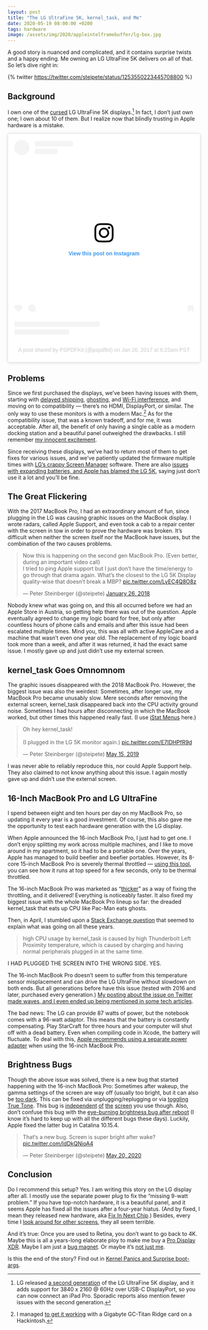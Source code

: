 ```yaml
---
layout: post
title: "The LG UltraFine 5K, kernel_task, and Me"
date: 2020-05-19 08:00:00 +0200
tags: hardware
image: /assets/img/2020/appleintelframebuffer/lg-box.jpg
---
```


A good story is nuanced and complicated, and it contains surprise twists and a happy ending. Me owning an LG UltraFine 5K delivers on all of that. So let’s dive right in:

{% twitter https://twitter.com/steipete/status/1253550223445708800 %}

## Background

I own one of the [cursed](https://mjtsai.com/blog/2020/02/03/macos-display-problems/) LG UltraFine 5K displays.[^1] In fact, I don’t just own one; I own about 10 of them. But I realize now that blindly trusting in Apple hardware is a mistake.

<blockquote class="instagram-media" data-instgrm-permalink="https://www.instagram.com/p/BPuxofmASSQ/?utm_source=ig_embed&amp;utm_campaign=loading" data-instgrm-version="12" style=" background:#FFF; border:0; border-radius:3px; box-shadow:0 0 1px 0 rgba(0,0,0,0.5),0 1px 10px 0 rgba(0,0,0,0.15); margin: 1px; max-width:540px; min-width:326px; padding:0; width:99.375%; width:-webkit-calc(100% - 2px); width:calc(100% - 2px);"><div style="padding:16px;"> <a href="https://www.instagram.com/p/BPuxofmASSQ/?utm_source=ig_embed&amp;utm_campaign=loading" style=" background:#FFFFFF; line-height:0; padding:0 0; text-align:center; text-decoration:none; width:100%;" target="_blank"> <div style=" display: flex; flex-direction: row; align-items: center;"> <div style="background-color: #F4F4F4; border-radius: 50%; flex-grow: 0; height: 40px; margin-right: 14px; width: 40px;"></div> <div style="display: flex; flex-direction: column; flex-grow: 1; justify-content: center;"> <div style=" background-color: #F4F4F4; border-radius: 4px; flex-grow: 0; height: 14px; margin-bottom: 6px; width: 100px;"></div> <div style=" background-color: #F4F4F4; border-radius: 4px; flex-grow: 0; height: 14px; width: 60px;"></div></div></div><div style="padding: 19% 0;"></div> <div style="display:block; height:50px; margin:0 auto 12px; width:50px;"><svg width="50px" height="50px" viewBox="0 0 60 60" version="1.1" xmlns="https://www.w3.org/2000/svg" xmlns:xlink="https://www.w3.org/1999/xlink"><g stroke="none" stroke-width="1" fill="none" fill-rule="evenodd"><g transform="translate(-511.000000, -20.000000)" fill="#000000"><g><path d="M556.869,30.41 C554.814,30.41 553.148,32.076 553.148,34.131 C553.148,36.186 554.814,37.852 556.869,37.852 C558.924,37.852 560.59,36.186 560.59,34.131 C560.59,32.076 558.924,30.41 556.869,30.41 M541,60.657 C535.114,60.657 530.342,55.887 530.342,50 C530.342,44.114 535.114,39.342 541,39.342 C546.887,39.342 551.658,44.114 551.658,50 C551.658,55.887 546.887,60.657 541,60.657 M541,33.886 C532.1,33.886 524.886,41.1 524.886,50 C524.886,58.899 532.1,66.113 541,66.113 C549.9,66.113 557.115,58.899 557.115,50 C557.115,41.1 549.9,33.886 541,33.886 M565.378,62.101 C565.244,65.022 564.756,66.606 564.346,67.663 C563.803,69.06 563.154,70.057 562.106,71.106 C561.058,72.155 560.06,72.803 558.662,73.347 C557.607,73.757 556.021,74.244 553.102,74.378 C549.944,74.521 548.997,74.552 541,74.552 C533.003,74.552 532.056,74.521 528.898,74.378 C525.979,74.244 524.393,73.757 523.338,73.347 C521.94,72.803 520.942,72.155 519.894,71.106 C518.846,70.057 518.197,69.06 517.654,67.663 C517.244,66.606 516.755,65.022 516.623,62.101 C516.479,58.943 516.448,57.996 516.448,50 C516.448,42.003 516.479,41.056 516.623,37.899 C516.755,34.978 517.244,33.391 517.654,32.338 C518.197,30.938 518.846,29.942 519.894,28.894 C520.942,27.846 521.94,27.196 523.338,26.654 C524.393,26.244 525.979,25.756 528.898,25.623 C532.057,25.479 533.004,25.448 541,25.448 C548.997,25.448 549.943,25.479 553.102,25.623 C556.021,25.756 557.607,26.244 558.662,26.654 C560.06,27.196 561.058,27.846 562.106,28.894 C563.154,29.942 563.803,30.938 564.346,32.338 C564.756,33.391 565.244,34.978 565.378,37.899 C565.522,41.056 565.552,42.003 565.552,50 C565.552,57.996 565.522,58.943 565.378,62.101 M570.82,37.631 C570.674,34.438 570.167,32.258 569.425,30.349 C568.659,28.377 567.633,26.702 565.965,25.035 C564.297,23.368 562.623,22.342 560.652,21.575 C558.743,20.834 556.562,20.326 553.369,20.18 C550.169,20.033 549.148,20 541,20 C532.853,20 531.831,20.033 528.631,20.18 C525.438,20.326 523.257,20.834 521.349,21.575 C519.376,22.342 517.703,23.368 516.035,25.035 C514.368,26.702 513.342,28.377 512.574,30.349 C511.834,32.258 511.326,34.438 511.181,37.631 C511.035,40.831 511,41.851 511,50 C511,58.147 511.035,59.17 511.181,62.369 C511.326,65.562 511.834,67.743 512.574,69.651 C513.342,71.625 514.368,73.296 516.035,74.965 C517.703,76.634 519.376,77.658 521.349,78.425 C523.257,79.167 525.438,79.673 528.631,79.82 C531.831,79.965 532.853,80.001 541,80.001 C549.148,80.001 550.169,79.965 553.369,79.82 C556.562,79.673 558.743,79.167 560.652,78.425 C562.623,77.658 564.297,76.634 565.965,74.965 C567.633,73.296 568.659,71.625 569.425,69.651 C570.167,67.743 570.674,65.562 570.82,62.369 C570.966,59.17 571,58.147 571,50 C571,41.851 570.966,40.831 570.82,37.631"></path></g></g></g></svg></div><div style="padding-top: 8px;"> <div style=" color:#3897f0; font-family:Arial,sans-serif; font-size:14px; font-style:normal; font-weight:550; line-height:18px;"> View this post on Instagram</div></div><div style="padding: 12.5% 0;"></div> <div style="display: flex; flex-direction: row; margin-bottom: 14px; align-items: center;"><div> <div style="background-color: #F4F4F4; border-radius: 50%; height: 12.5px; width: 12.5px; transform: translateX(0px) translateY(7px);"></div> <div style="background-color: #F4F4F4; height: 12.5px; transform: rotate(-45deg) translateX(3px) translateY(1px); width: 12.5px; flex-grow: 0; margin-right: 14px; margin-left: 2px;"></div> <div style="background-color: #F4F4F4; border-radius: 50%; height: 12.5px; width: 12.5px; transform: translateX(9px) translateY(-18px);"></div></div><div style="margin-left: 8px;"> <div style=" background-color: #F4F4F4; border-radius: 50%; flex-grow: 0; height: 20px; width: 20px;"></div> <div style=" width: 0; height: 0; border-top: 2px solid transparent; border-left: 6px solid #f4f4f4; border-bottom: 2px solid transparent; transform: translateX(16px) translateY(-4px) rotate(30deg)"></div></div><div style="margin-left: auto;"> <div style=" width: 0px; border-top: 8px solid #F4F4F4; border-right: 8px solid transparent; transform: translateY(16px);"></div> <div style=" background-color: #F4F4F4; flex-grow: 0; height: 12px; width: 16px; transform: translateY(-4px);"></div> <div style=" width: 0; height: 0; border-top: 8px solid #F4F4F4; border-left: 8px solid transparent; transform: translateY(-4px) translateX(8px);"></div></div></div> <div style="display: flex; flex-direction: column; flex-grow: 1; justify-content: center; margin-bottom: 24px;"> <div style=" background-color: #F4F4F4; border-radius: 4px; flex-grow: 0; height: 14px; margin-bottom: 6px; width: 224px;"></div> <div style=" background-color: #F4F4F4; border-radius: 4px; flex-grow: 0; height: 14px; width: 144px;"></div></div></a><p style=" color:#c9c8cd; font-family:Arial,sans-serif; font-size:14px; line-height:17px; margin-bottom:0; margin-top:8px; overflow:hidden; padding:8px 0 7px; text-align:center; text-overflow:ellipsis; white-space:nowrap;"><a href="https://www.instagram.com/p/BPuxofmASSQ/?utm_source=ig_embed&amp;utm_campaign=loading" style=" color:#c9c8cd; font-family:Arial,sans-serif; font-size:14px; font-style:normal; font-weight:normal; line-height:17px; text-decoration:none;" target="_blank">A post shared by PSPDFKit (@pspdfkit)</a> on <time style=" font-family:Arial,sans-serif; font-size:14px; line-height:17px;" datetime="2017-01-26T14:25:55+00:00">Jan 26, 2017 at 6:25am PST</time></p></div></blockquote> <script async src="//www.instagram.com/embed.js"></script>

## Problems

Since we first purchased the displays, we’ve been having issues with them, starting with [delayed shipping](https://mjtsai.com/blog/2016/12/20/lg-5k-ultrafine-display-delayed/), [ghosting](https://www.reddit.com/r/mac/comments/a2vf8i/lg_5k_ultrafine_ghosting/), and [Wi-Fi interference](https://www.macrumors.com/2017/03/15/lg-ultrafine-5k-shielding-fixed/), and moving on to compatibility — there’s no HDMI, DisplayPort, or similar. The only way to use these monitors is with a modern Mac.[^2] As for the compatibility issue, that was a known tradeoff, and for me, it was acceptable. After all, the benefit of only having a single cable as a modern docking station and a beautiful panel outweighed the drawbacks. I still remember [my innocent excitement](https://twitter.com/steipete/status/819869709294325760).

Since receiving these displays, we’ve had to return most of them to get fixes for various issues, and we’ve patiently updated the firmware multiple times with [LG’s crappy Screen Manager](https://twitter.com/steipete/status/915141641308172288) software. There are also [issues with expanding batteries, and Apple has blamed the LG 5K](https://twitter.com/steipete/status/1232654186598281216), saying just don’t use it a lot and you’ll be fine.

## The Great Flickering

With the 2017 MacBook Pro, I had an extraordinary amount of fun, since plugging in the LG was causing graphic issues on the MacBook display. I wrote radars, called Apple Support, and even took a cab to a repair center with the screen in tow in order to prove the hardware was broken. It’s difficult when neither the screen itself nor the MacBook have issues, but the combination of the two causes problems.

<blockquote class="twitter-tweet"><p lang="en" dir="ltr">Now this is happening on the second gen MacBook Pro. (Even better, during an important video call)<br>I tried to ping Apple support but I just don’t have the time/energy to go through that drama again. What’s the closest to the LG 5K Display quality-wise that doesn’t break a MBP? <a href="https://t.co/LyEC4Q8O8z">pic.twitter.com/LyEC4Q8O8z</a></p>&mdash; Peter Steinberger (@steipete) <a href="https://twitter.com/steipete/status/956863946404827136?ref_src=twsrc%5Etfw">January 26, 2018</a></blockquote> <script async src="https://platform.twitter.com/widgets.js" charset="utf-8"></script>

Nobody knew what was going on, and this all occurred before we had an Apple Store in Austria, so getting help there was out of the question. Apple eventually agreed to change my logic board for free, but only after countless hours of phone calls and emails and after this issue had been escalated multiple times. Mind you, this was all with active AppleCare and a machine that wasn’t even one year old. The replacement of my logic board took more than a week, and after it was returned, it had the exact same issue. I mostly gave up and just didn’t use my external screen. 

## kernel_task Goes Omnomnom

The graphic issues disappeared with the 2018 MacBook Pro. However, the biggest issue was also the weirdest: Sometimes, after longer use, my MacBook Pro became unusably slow. Mere seconds after removing the external screen, kernel_task disappeared back into the CPU activity ground noise. Sometimes I had hours after disconnecting in which the MacBook worked, but other times this happened really fast. (I use [iStat Menus](https://bjango.com/mac/istatmenus/) here.) 

<blockquote class="twitter-tweet"><p lang="en" dir="ltr">Oh hey kernel_task!<br><br>(I plugged in the LG 5K monitor again.) <a href="https://t.co/E7IDHPfR9d">pic.twitter.com/E7IDHPfR9d</a></p>&mdash; Peter Steinberger (@steipete) <a href="https://twitter.com/steipete/status/1128703168697839617?ref_src=twsrc%5Etfw">May 15, 2019</a></blockquote> <script async src="https://platform.twitter.com/widgets.js" charset="utf-8"></script>

I was never able to reliably reproduce this, nor could Apple Support help. They also claimed to not know anything about this issue. I again mostly gave up and didn’t use the external screen.

## 16-Inch MacBook Pro and LG UltraFine

I spend between eight and ten hours per day on my MacBook Pro, so updating it every year is a good investment. Of course, this also gave me the opportunity to test each hardware generation with the LG display. 

When Apple announced the 16-inch MacBook Pro, I just had to get one. I don’t enjoy splitting my work across multiple machines, and I like to move around in my apartment, so it had to be a portable one. Over the years, Apple has managed to build beefier and beefier portables. However, its 8-core 15-inch MacBook Pro is severely thermal throttled — [using this tool](https://software.intel.com/content/www/us/en/develop/articles/intel-power-gadget.html), you can see how it runs at top speed for a few seconds, only to be thermal throttled.

The 16-inch MacBook Pro was marketed as “[thicker](https://www.theverge.com/2019/11/18/20971297/macbook-pro-16-inch-battery-apple-thickness-teardown-ifixit)” as a way of fixing the throttling, and it delivered! Everything is noticeably faster. It also fixed my biggest issue with the whole MacBook Pro lineup so far: the dreaded kernel_task that eats up CPU like Pac-Man eats ghosts. 

Then, in April, I stumbled upon a [Stack Exchange question](https://apple.stackexchange.com/questions/363337/how-to-find-cause-of-high-kernel-task-cpu-usage) that seemed to explain what was going on all these years.

>high CPU usage by kernel_task is caused by high Thunderbolt Left Proximity temperature, which is caused by charging and having normal peripherals plugged in at the same time.

I HAD PLUGGED THE SCREEN INTO THE WRONG SIDE. YES.

The 16-inch MacBook Pro doesn’t seem to suffer from this temperature sensor misplacement and can drive the LG UltraFine without slowdown on both ends. But all generations before have this issue (tested with 2016 and later, purchased every generation.) [My posting about the issue on Twitter made waves, and I even ended up being mentioned in some tech articles](https://www.trustedreviews.com/news/is-there-really-a-wrong-way-to-charge-a-macbook-pro-4026796).

The bad news: The LG can provide 87 watts of power, but the notebook comes with a 96-watt adaptor. This means that the battery is constantly compensating. Play StarCraft for three hours and your computer will shut off with a dead battery. Even when compiling code in Xcode, the battery will fluctuate. To deal with this, [Apple recommends using a separate power adapter](https://twitter.com/BesherMaleh/status/1206434150078656512) when using the 16-inch MacBook Pro.

## Brightness Bugs

Though the above issue was solved, there is a new bug that started happening with the 16-inch MacBook Pro: Sometimes after wakeup, the gamma settings of the screen are way off (usually too bright, but it can also be [too dark](https://twitter.com/tkanzakic/status/1263345836538421248?s=21). This can be fixed via unplugging/replugging or via [toggling True Tone](https://twitter.com/nicholascooke/status/1263244851266510848?s=21). This bug is [independent](https://twitter.com/sdw/status/1263226044435140608?s=21) [of](https://twitter.com/alihilal94/status/1263227224217595904?s=21) [the](https://twitter.com/oleg_v_soloviev/status/1263314894918729735?s=21) [screen](https://twitter.com/nicholascooke/status/1263244851266510848?s=21) you use though. Also, don’t confuse this bug with the [eye-burning brightness bug after reboot](https://macperformanceguide.com/blog/2020/20200107_1436-2019MacPro-LG5K-maximum-brightness-after-reboot.html) (I know it’s hard to keep up with all the different bugs these days). Luckily, Apple fixed the latter bug in Catalina 10.15.4.

<blockquote class="twitter-tweet"><p lang="en" dir="ltr">That‘s a new bug. Screen is super bright after wake? <a href="https://t.co/ldDkQNioA4">pic.twitter.com/ldDkQNioA4</a></p>&mdash; Peter Steinberger (@steipete) <a href="https://twitter.com/steipete/status/1263225822485381120?ref_src=twsrc%5Etfw">May 20, 2020</a></blockquote> <script async src="https://platform.twitter.com/widgets.js" charset="utf-8"></script>

## Conclusion

Do I recommend this setup? Yes. I am writing this story on the LG display after all. I mostly use the separate power plug to fix the “missing 9-watt problem.” If you have top-notch hardware, it is a beautiful panel, and it seems Apple has fixed all the issues after a four-year hiatus. (And by fixed, I mean they released new hardware, aka [Fix In Next Chip](https://twitter.com/blelbach/status/1258680434432458752).) Besides, every time I [look around for other screens](https://mjtsai.com/blog/2019/06/26/the-great-monitor-search-continues/), they all seem terrible.

And it’s true: Once you are used to Retina, you don’t want to go back to 4K. Maybe this is all a years-long elaborate ploy to make me buy a [Pro Display XDR](https://www.apple.com/pro-display-xdr/). Maybe I am just a [bug magnet](https://twitter.com/steipete/status/1253979468164673536). Or maybe it’s [not just me](https://mjtsai.com/blog/2017/01/09/lg-ultrafine-5k-reviews/).

Is this the end of the story? Find out in [Kernel Panics and Surprise boot-args](https://steipete.com/posts/kernel-panic-surprise-boot-args/).

[^1]: LG released [a second generation](https://9to5mac.com/2019/07/30/new-lg-ultrafine-5k-display/) of the LG UltraFine 5K display, and it adds support for 3840 x 2160 @ 60Hz over USB-C DisplayPort, so you can now connect an iPad Pro. Sporadic reports also mention fewer issues with the second generation.

[^2]: I managed [to get it working](https://www.reddit.com/r/hackintosh/comments/ae8d6c/is_it_possible_to_build_a_hackintosh_that/) with a Gigabyte GC-Titan Ridge card on a Hackintosh.
